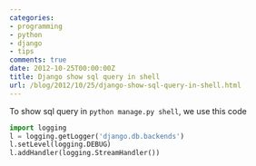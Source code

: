 ```yaml
---
categories:
- programming
- python
- django
- tips
comments: true
date: 2012-10-25T00:00:00Z
title: Django show sql query in shell
url: /blog/2012/10/25/django-show-sql-query-in-shell.html
---
```


To show sql query in `python manage.py shell`, we use this code

```python
import logging
l = logging.getLogger('django.db.backends')
l.setLevel(logging.DEBUG)
l.addHandler(logging.StreamHandler())
```
